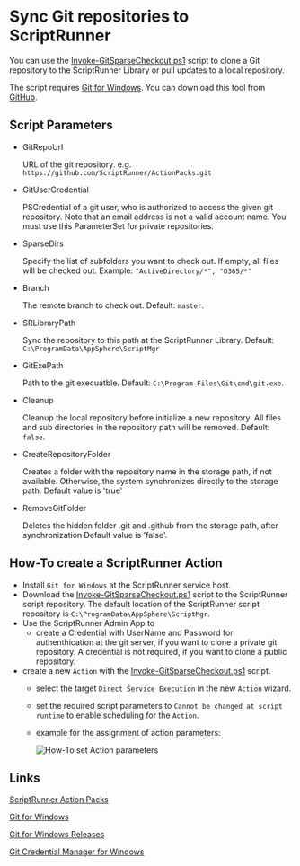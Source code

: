 # Sync Git repositories to ScriptRunner

You can use the [Invoke-GitSparseCheckout.ps1](./Invoke-GitSparseCheckout.ps1) script to clone a Git repository to the ScriptRunner Library or pull updates to a local repository.

The script requires [Git for Windows](https://git-for-windows.github.io). You can download this tool from [GitHub](https://github.com/git-for-windows/git/releases).

## Script Parameters

- GitRepoUrl

    URL of the git repository. e.g. `https://github.com/ScriptRunner/ActionPacks.git`

- GitUserCredential

    PSCredential of a git user, who is authorized to access the given git repository. Note that an email address is not a valid account name. You must use this ParameterSet for private repositories.

- SparseDirs

    Specify the list of subfolders you want to check out. If empty, all files will be checked out.
    Example: `"ActiveDirectory/*", "O365/*"`

- Branch

    The remote branch to check out.
    Default: `master`.

- SRLibraryPath

    Sync the repository to this path at the ScriptRunner Library.
    Default: `C:\ProgramData\AppSphere\ScriptMgr`

- GitExePath

    Path to the git execuatble.
    Default: `C:\Program Files\Git\cmd\git.exe`.

- Cleanup

    Cleanup the local repository before initialize a new repository.
    All files and sub directories in the repository path will be removed.
    Default: `false`.

- CreateRepositoryFolder

    Creates a folder with the repository name in the storage path, if not available.
    Otherwise, the system synchronizes directly to the storage path.
    Default value is 'true'

- RemoveGitFolder

    Deletes the hidden folder .git and .github from the storage path, after synchronization
    Default value is 'false'.

## How-To create a ScriptRunner Action

- Install `Git for Windows` at the ScriptRunner service host.
- Download the [Invoke-GitSparseCheckout.ps1](./Invoke-GitSparseCheckout.ps1) script to the ScriptRunner script repository. The default location of the ScriptRunner script repository is `C:\ProgramData\AppSphere\ScriptMgr`.
- Use the ScriptRunner Admin App to
  - create a Credential with UserName and Password for authenthication at the git server, if you want to clone a private git repository. A credential is not required, if you want to clone a public repository.
- create a new `Action` with the [Invoke-GitSparseCheckout.ps1](./Invoke-GitSparseCheckout.ps1) script.
  - select the target `Direct Service Execution` in the new `Action` wizard.
  - set the required script parameters to `Cannot be changed at script runtime` to enable scheduling for the `Action`.
  - example for the assignment of action parameters:

    ![How-To set Action parameters](./images/Invoke-GitSync_ActionParameters.png)

## Links

[ScriptRunner Action Packs](https://www.scriptrunner.com/action-packs)

[Git for Windows](https://git-for-windows.github.io)

[Git for Windows Releases](https://github.com/git-for-windows/git/releases)

[Git Credential Manager for Windows](https://github.com/Microsoft/Git-Credential-Manager-for-Windows)
